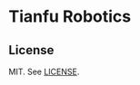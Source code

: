 # Tianfu Robotics


## License

MIT. See [LICENSE](https://github.com/nicoelayda/celeste/blob/master/LICENSE).
